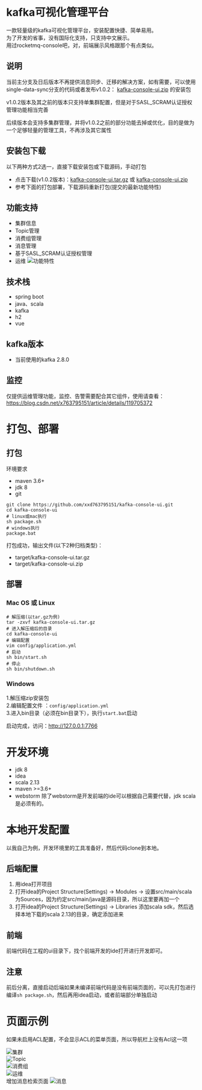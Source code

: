 # kafka可视化管理平台
一款轻量级的kafka可视化管理平台，安装配置快捷、简单易用。  
为了开发的省事，没有国际化支持，只支持中文展示。  
用过rocketmq-console吧，对，前端展示风格跟那个有点类似。
## 说明
当前主分支及日后版本不再提供消息同步、迁移的解决方案，如有需要，可以使用single-data-sync分支的代码或者发布v1.0.2： [kafka-console-ui.zip](https://github.com/xxd763795151/kafka-console-ui/releases/download/v1.0.2/kafka-console-ui.zip) 的安装包  

v1.0.2版本及其之前的版本只支持单集群配置，但是对于SASL_SCRAM认证授权管理功能相当完善  

后续版本会支持多集群管理，并将v1.0.2之前的部分功能去掉或优化，目的是做为一个足够轻量的管理工具，不再涉及其它属性
## 安装包下载
以下两种方式2选一，直接下载安装包或下载源码，手动打包  
* 点击下载(v1.0.2版本)：[kafka-console-ui.tar.gz](https://github.com/xxd763795151/kafka-console-ui/releases/download/v1.0.2/kafka-console-ui.tar.gz) 或 [kafka-console-ui.zip](https://github.com/xxd763795151/kafka-console-ui/releases/download/v1.0.2/kafka-console-ui.zip)
* 参考下面的打包部署，下载源码重新打包(提交的最新功能特性)  
## 功能支持
* 集群信息
* Topic管理
* 消费组管理
* 消息管理
* 基于SASL_SCRAM认证授权管理
* 运维
![功能特性](./document/功能特性.png)
## 技术栈
* spring boot 
* java、scala 
* kafka
* h2  
* vue 
## kafka版本
* 当前使用的kafka 2.8.0
## 监控
仅提供运维管理功能，监控、告警需要配合其它组件，使用请查看：https://blog.csdn.net/x763795151/article/details/119705372
# 打包、部署
## 打包
环境要求  
* maven 3.6+
* jdk 8
* git  
```
git clone https://github.com/xxd763795151/kafka-console-ui.git
cd kafka-console-ui
# linux或mac执行
sh package.sh
# windows执行
package.bat
```
打包成功，输出文件(以下2种归档类型)：  
* target/kafka-console-ui.tar.gz  
* target/kafka-console-ui.zip  
## 部署
### Mac OS 或 Linux
```
# 解压缩(以tar.gz为例)
tar -zxvf kafka-console-ui.tar.gz
# 进入解压缩后的目录
cd kafka-console-ui
# 编辑配置
vim config/application.yml
# 启动
sh bin/start.sh
# 停止
sh bin/shutdown.sh
```
### Windows
1.解压缩zip安装包  
2.编辑配置文件 ：`config/application.yml`  
3.进入bin目录（必须在bin目录下），执行`start.bat`启动  

启动完成，访问：http://127.0.0.1:7766  

# 开发环境
* jdk 8
* idea
* scala 2.13
* maven >=3.6+
* webstorm
除了webstorm是开发前端的ide可以根据自己需要代替，jdk scala是必须有的。
# 本地开发配置
以我自己为例，开发环境里的工具准备好，然后代码clone到本地。
## 后端配置
1. 用idea打开项目
2. 打开idea的Project Structure(Settings) ->  Modules -> 设置src/main/scala为Sources，因为约定src/main/java是源码目录，所以这里要再加一个
3. 打开idea的Project Structure(Settings) -> Libraries 添加scala sdk，然后选择本地下载的scala 2.13的目录，确定添加进来
## 前端
前端代码在工程的ui目录下，找个前端开发的ide打开进行开发即可。
## 注意
前后分离，直接启动后端如果未编译前端代码是没有前端页面的，可以先打包进行编译`sh package.sh`，然后再用idea启动，或者前端部分单独启动  
# 页面示例
如果未启用ACL配置，不会显示ACL的菜单页面，所以导航栏上没有Acl这一项  

![集群](./document/集群.png)  
![Topic](./document/Topic.png)  
![消费组](./document/消费组.png)  
![运维](./document/运维.png)  
增加消息检索页面
![消息](./document/消息.png)  